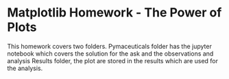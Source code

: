 # Matplotlib Homework - The Power of Plots
This homework covers two folders. 
 Pymaceuticals folder has  the jupyter notebook which covers the solution for the ask and the observations and analysis
 Results folder, the plot are stored in the results which are used for the analysis.